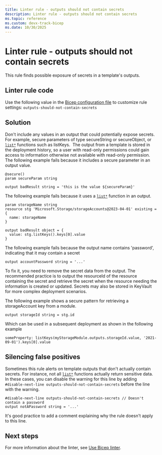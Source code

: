```yaml
---
title: Linter rule - outputs should not contain secrets
description: Linter rule - outputs should not contain secrets
ms.topic: reference
ms.custom: devx-track-bicep
ms.date: 10/30/2025
---
```


# Linter rule - outputs should not contain secrets

This rule finds possible exposure of secrets in a template's outputs.

## Linter rule code

Use the following value in the [Bicep configuration file](bicep-config-linter.md) to customize rule settings:
​
`outputs-should-not-contain-secrets`

## Solution

Don't include any values in an output that could potentially expose secrets. For example, secure parameters of type secureString or secureObject, or [`list*`](./bicep-functions-resource.md#list) functions such as listKeys.
​
The output from a template is stored in the deployment history, so a user with read-only permissions could gain access to information otherwise not available with read-only permission.
​
The following example fails because it includes a secure parameter in an output value.

```bicep
@secure()
param secureParam string

output badResult string = 'this is the value ${secureParam}'
```

The following example fails because it uses a [`list*`](./bicep-functions-resource.md#list) function in an output.

```bicep
param storageName string
resource stg 'Microsoft.Storage/storageAccounts@2023-04-01' existing = {
  name: storageName
}

output badResult object = {
  value: stg.listKeys().keys[0].value
}
```

The following example fails because the output name contains 'password', indicating that it may contain a secret

```bicep
output accountPassword string = '...'
```

To fix it, you need to remove the secret data from the output.  The recommended practice is to output the resourceId of the resource containing the secret and retrieve the secret when the resource needing the information is created or updated.  Secrets may also be stored in KeyVault for more complex deployment scenarios.

The following example shows a secure pattern for retrieving a storageAccount key from a module.

```bicep
output storageId string = stg.id
```

Which can be used in a subsequent deployment as shown in the following example

```bicep
someProperty: listKeys(myStorageModule.outputs.storageId.value, '2021-09-01').keys[0].value
```

## Silencing false positives

Sometimes this rule alerts on template outputs that don't actually contain secrets. For instance, not all [`list*`](./bicep-functions-resource.md#list) functions actually return sensitive data. In these cases, you can disable the warning for this line by adding `#disable-next-line outputs-should-not-contain-secrets` before the line with the warning.

```bicep
#disable-next-line outputs-should-not-contain-secrets // Doesn't contain a password
output notAPassword string = '...'
```

It's good practice to add a comment explaining why the rule doesn't apply to this line.

## Next steps

For more information about the linter, see [Use Bicep linter](./linter.md).
